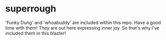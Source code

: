 # superrough
'Funky Dung' and 'whoabuddy' are included within this repo.
Have a good time with them!
They are out here expressing inner joy.
So that's why I've included them in this blaster!
